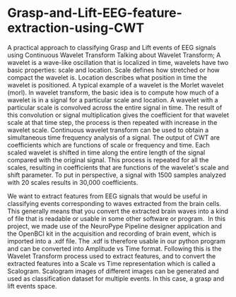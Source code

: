 # Grasp-and-Lift-EEG-feature-extraction-using-CWT
A practical approach to classifying Grasp and Lift events of EEG signals using Continuous Wavelet Transform
Talking about Wavelet Transform;
A wavelet is a wave-like oscillation that is localized in time, wavelets have two basic properties: scale and location. Scale defines how stretched or how compact the wavelet is. Location describes what position in time the wavelet is positioned. A typical example of a wavelet is the Morlet wavelet (morl).
In wavelet transform, the basic idea is to compute how much of a wavelet is in a signal for a particular scale and location. A wavelet with a particular scale is convolved across the entire signal in time. The result of this convolution or signal multiplication gives the coefficient for that wavelet scale at that time step, the process is then repeated with increase in the wavelet scale.
Continuous wavelet transform can be used to obtain a simultaneous time frequency analysis of a signal. The output of CWT are coefficients which are functions of scale or frequency and time. Each scaled wavelet is shifted in time along the entire length of the signal compared with the original signal. This process is repeated for all the scales, resulting in coefficients that are functions of the wavelet's scale and shift parameter. To put in perspective, a signal with 1500 samples analyzed with 20 scales results in 30,000 coefficients.

We want to extract features from EEG signals that would be useful in classifying events corresponding to waves extracted from the brain cells. This generally means that you convert the extracted brain waves into a kind of file that is readable or usable in some other software or program. 
In this project, we made use of the NeuroPype Pipeline designer application and the OpenBCI kit in the acquisition and recording of brain event, which is imported into a .xdf file.
The .xdf is therefore usable in our python program and can be converted into Amplitude vs Time format. Following this is the Wavelet Transform process used to extract features, and to convert the extracted features into a Scale vs Time representation which is called a Scalogram. Scalogram images of different images can be generated and used as classification dataset for multiple events. In this case, a grasp and lift events space. 
